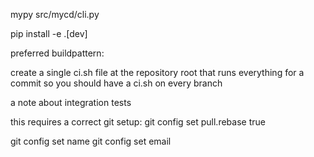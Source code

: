 mypy src/mycd/cli.py

pip install -e .[dev]


preferred buildpattern:

create a single ci.sh file at the repository root that runs everything for a commit
so you should have a ci.sh on every branch

a note about integration tests


this requires a correct git setup:
git config set pull.rebase true

git config set name
git config set email
